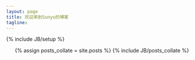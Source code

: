 ```yaml
---
layout: page
title: 欢迎来到Sunyu的博客
tagline: 
---
```

{% include JB/setup %}


<ul>
  {% assign posts_collate = site.posts %}
  {% include JB/posts_collate %}
</ul>
